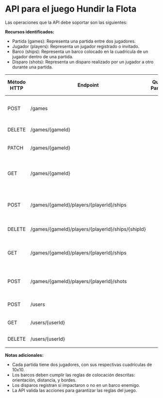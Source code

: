 # API para el juego Hundir la Flota

Las operaciones que la API debe soportar son las siguientes:

**Recursos identificados:**
- Partida (games): Representa una partida entre dos jugadores.
- Jugador (players): Representa un jugador registrado o invitado.
- Barco (ships): Representa un barco colocado en la cuadrícula de un jugador dentro de una partida.
- Disparo (shots): Representa un disparo realizado por un jugador a otro durante una partida.

| Método HTTP | Endpoint                            | Query Params                  | Cuerpo JSON de la petición                                          | Respuesta JSON de la petición                                                                                                   | Códigos HTTP de respuesta posibles                     |
|-------------|-------------------------------------|-------------------------------|----------------------------------------------------------------------|-------------------------------------------------------------------------------------------------------------------------------|--------------------------------------------------------|
| POST        | /games                              |                               | `{ "player1Id": 1, "player2Id": 2 }`                             | `{ "gameId": 1, "player1Id": 1, "player2Id": 2, "status": "created" }`                                               | 201 Created, 400 Bad Request                           |
| DELETE      | /games/{gameId}                    |                               | N/A                                                                  | `{ "message": "Game deleted successfully" }`                                                                               | 200 OK, 404 Not Found                                  |
| PATCH       | /games/{gameId}                    |                               | `{ "status": "in-progress" }`                                     | `{ "gameId": 1, "status": "in-progress" }`                                                                               | 200 OK, 400 Bad Request, 404 Not Found                 |
| GET         | /games/{gameId}                    |                               | N/A                                                                  | `{ "gameId": 1, "player1": {...}, "player2": {...}, "ships": [...], "shots": [...], "winner": null }`              | 200 OK, 404 Not Found                                  |
| POST        | /games/{gameId}/players/{playerId}/ships |                               | `{ "type": "battleship", "coordinates": [[1,1], [1,2], [1,3], [1,4]] }` | `{ "shipId": 1, "type": "battleship", "coordinates": [[1,1], [1,2], [1,3], [1,4]] }`                                    | 201 Created, 400 Bad Request, 422 Unprocessable Entity |
| DELETE      | /games/{gameId}/players/{playerId}/ships/{shipId} |                               | N/A                                                                  | `{ "message": "Ship deleted successfully" }`                                                                               | 200 OK, 404 Not Found                                  |
| GET         | /games/{gameId}/players/{playerId}/ships |                               | N/A                                                                  | `[ { "shipId": 1, "type": "battleship", "coordinates": [[1,1], [1,2], [1,3], [1,4]] } ]`                               | 200 OK, 404 Not Found                                  |
| POST        | /games/{gameId}/players/{playerId}/shots              |                               | `{ "targetCoordinates": [2,2] }`                 | `{ "shotId": 1, "shooterId": 1, "targetCoordinates": [2,2], "hit": true }`                                             | 201 Created, 400 Bad Request, 404 Not Found            |
| POST        | /users                             |                               | `{ "name": "string", "email": "string" }`                      | `{ "userId": 1, "name": "string", "email": "string" }`                                                               | 201 Created, 400 Bad Request                           |
| GET         | /users/{userId}                    |                               | N/A                                                                  | `{ "userId": 1, "name": "string", "email": "string" }`                                                               | 200 OK, 404 Not Found                                  |
| DELETE      | /users/{userId}                    |                               | N/A                                                                  | `{ "message": "User deleted successfully" }`                                                                               | 200 OK, 404 Not Found                                  |

**Notas adicionales:**
- Cada partida tiene dos jugadores, con sus respectivas cuadrículas de 10x10.
- Los barcos deben cumplir las reglas de colocación descritas: orientación, distancia, y bordes.
- Los disparos registran si impactaron o no en un barco enemigo.
- La API valida las acciones para garantizar las reglas del juego.
